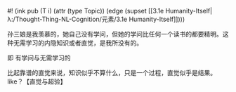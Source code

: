 #! (ink pub (T i) (attr (type Topic)) (edge (supset [[3.1e Humanity-Itself|λ:/Thought-Thing-NL-Cognition/元素/3.1e Humanity-Itself]])))


孙三娘是我羡慕的，她自己没有学问，但她的学问比任何一个读书的都要精明。这种无需学习的内隐知识或者直觉，是我所没有的。

即 有学问与无需学习的

比起靠谱的直觉来说，知识似乎不算什么，只是一个过程，直觉似乎是结果。like？【直觉与超验】